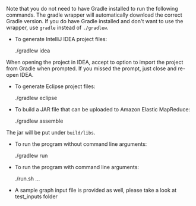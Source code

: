 Note that you do not need to have Gradle installed to run the following
commands. The gradle wrapper will automatically download the correct Gradle
version. If you do have Gradle installed and don't want to use the wrapper, use
`gradle` instead of `./gradlew`.

- To generate IntelliJ IDEA project files:

    ./gradlew idea

When opening the project in IDEA, accept to option to import the project from
Gradle when prompted. If you missed the prompt, just close and re-open IDEA.

- To generate Eclipse project files:

    ./gradlew eclipse

- To build a JAR file that can be uploaded to Amazon Elastic MapReduce:

    ./gradlew assemble

The jar will be put under `build/libs`.

- To run the program without command line arguments:

    ./gradlew run

- To run the program with command line arguments:

    ./run.sh <arg1> <arg2> <arg3> ...

- A sample graph input file is provided as well, please take a look at test_inputs folder
